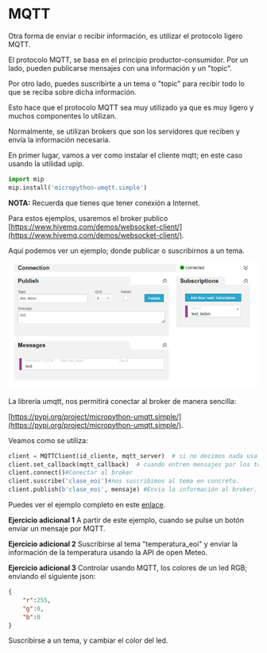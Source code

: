 # MQTT

Otra forma de enviar o recibir información, es utilizar el protocolo ligero MQTT.

El protocolo MQTT, se basa en el principio productor-consumidor. Por un lado, pueden publicarse mensajes con una información y un "topic".

Por otro lado, puedes suscribirte a un tema o "topic" para recibir todo lo que se reciba sobre dicha información.

Esto hace que el protocolo MQTT sea muy utilizado ya que es muy ligero y muchos componentes lo utilizan.

Normalmente, se utilizan brokers que son los servidores que reciben y envía la información necesaria.

En primer lugar, vamos a ver como instalar el cliente mqtt; en este caso usando la utilidad upip.

```python
import mip
mip.install('micropython-umqtt.simple')
```
**NOTA:** Recuerda que tienes que tener conexión a Internet.

Para estos ejemplos, usaremos el broker publico [https://www.hivemq.com/demos/websocket-client/](https://www.hivemq.com/demos/websocket-client/).

Aquí podemos ver un ejemplo; donde publicar o suscribirnos a un tema.

![mqttbroker](imgs/mqttbroker.png)

La librería umqtt, nos permitirá conectar al broker de manera sencilla:

[https://pypi.org/project/micropython-umqtt.simple/](https://pypi.org/project/micropython-umqtt.simple/).

Veamos como se utiliza:

```python
client = MQTTClient(id_cliente, mqtt_server)  # si no decimos nada usa el puerto por defecto 1883
client.set_callback(mqtt_callback)  # cuando entren mensajes por los topics a los que estamos suscritos, dispara el callback
client.connect()#Conectar al broker
client.suscribe('clase_eoi')#nos suscribimos al tema en concreto.
client.publish(b'clase_eoi', mensaje) #Envia la información al broker.
```

Puedes ver el ejemplo completo en este [enlace](B07_MQTT/main.py).

**Ejercicio adicional 1**
A partir de este ejemplo, cuando se pulse un botón enviar un mensaje por MQTT.

**Ejercicio adicional 2**
Suscribirse al tema "temperatura_eoi" y enviar la información de la temperatura usando la API de open Meteo.

**Ejercicio adicional 3**
Controlar usando MQTT, los colores de un led RGB; enviando el siguiente json:

```json
{
    "r":255,
    "g":0,
    "b":0
}
```
Suscribirse a un tema, y cambiar el color del led.
